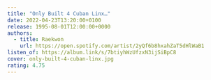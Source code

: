```yaml
---
title: "Only Built 4 Cuban Linx…"
date: 2022-04-23T13:20:00+0100
release: 1995-08-01T12:00:00+0000
authors:
  - title: Raekwon
    url: https://open.spotify.com/artist/2yQf6b8hxahZaT5dHlWaB1
listen_of: https://album.link/s/7btiyhWzUfzxN3ijSiBpC8
cover: only-built-4-cuban-linx.jpg
rating: 4.75
---
```

